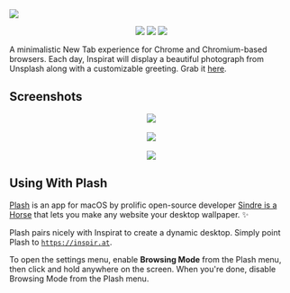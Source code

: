 <a href="#top" id="top">
  <img src="https://user-images.githubusercontent.com/441546/97067108-36361800-156f-11eb-9feb-cda79013a35b.png" style="max-width: 100%">
</a>
<p align="center">
  <a href="https://travis-ci.com/darkobits/inspirat"><img src="https://img.shields.io/travis/com/darkobits/inspirat/master?style=flat-square"></a>
  <a href="https://bit.ly/inspirat-chrome"><img src="https://img.shields.io/chrome-web-store/v/fpdbdpjcibecigaedhhkfbikpnllleeo.svg?style=flat-square"></a>
  <a href="https://conventionalcommits.org"><img src="https://img.shields.io/badge/conventional%20commits-1.0.0-027dc6.svg?style=flat-square"></a>
</p>

A minimalistic New Tab experience for Chrome and Chromium-based browsers. Each day, Inspirat will
display a beautiful photograph from Unsplash along with a customizable greeting. Grab it
[here](https://bit.ly/inspirat-chrome).

## Screenshots

<p align="center">
  <img src="https://user-images.githubusercontent.com/441546/97066525-29afc080-156b-11eb-864c-70912ea8894b.png"><br>
  <br>
  <img src="https://user-images.githubusercontent.com/441546/97066530-2e747480-156b-11eb-8753-3efbcda68688.png"><br>
  <br>
  <img src="https://user-images.githubusercontent.com/441546/97066532-2fa5a180-156b-11eb-9f34-29888b356f20.png"><br>
</p>

## Using With Plash

[Plash](https://sindresorhus.com/plash) is an app for macOS by prolific open-source developer
[Sindre is a Horse](https://sindresorhus.com/) that lets you make any website your desktop wallpaper. ✨

Plash pairs nicely with Inspirat to create a dynamic desktop. Simply point Plash to
[`https://inspir.at`](https://inspir.at).

To open the settings menu, enable **Browsing Mode** from the Plash menu, then click and hold anywhere on
the screen. When you're done, disable Browsing Mode from the Plash menu.
